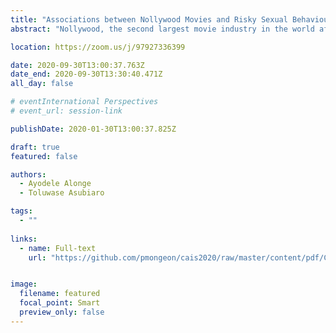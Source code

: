 ```yaml
---
title: "Associations between Nollywood Movies and Risky Sexual Behaviours among in-School youths in Nigeria: An Ongoing Study"
abstract: "Nollywood, the second largest movie industry in the world after America’s Hollywood, is Nigeria’s movie industry. This ongoing study investigates how sexual messages and scenes are communicated to viewers and if there is correlation between the pattern of Nollywood movies exposure and sexual behaviour of in-school adolescents in the southwestern part of Nigeria. Data will be collected from the participants through questionnaire while content of popular Nollywood movies among the participants will be content analyzed. It is expected that this study will provide information about the frequency of sexual scenes and how risky sexual behaviours are portrayed in Nollywood movies. Secondly, it is expected that this study will show the types of relationship between movie exposure behaviour and sexual behaviour in the study population."

location: https://zoom.us/j/97927336399

date: 2020-09-30T13:00:37.763Z
date_end: 2020-09-30T13:30:40.471Z
all_day: false

# eventInternational Perspectives
# event_url: session-link

publishDate: 2020-01-30T13:00:37.825Z

draft: true
featured: false

authors:
  - Ayodele Alonge
  - Toluwase Asubiaro

tags:
  - ""
  
links:
  - name: Full-text
    url: "https://github.com/pmongeon/cais2020/raw/master/content/pdf/CAIS2020_paper25_Alonge.pdf"


image:
  filename: featured
  focal_point: Smart
  preview_only: false
---
```

